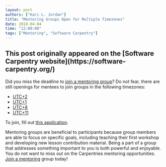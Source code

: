 ```yaml
---
layout: post
authors: ["Kari L. Jordan"]
title: "Mentoring Groups Open for Multiple Timezones"
date: 2018-04-04
time: "12:00:00"
tags: ["Mentoring", "Software Carpentry"]
---
```


<h2>This post originally appeared on the [Software Carpentry website](https://software-carpentry.org/)</h2>

Did you miss the deadline to [join a mentoring group](https://software-carpentry.org/blog/2018/03/next-round-mentoring.html)? Do not fear, there are still openings for mentees to join groups in the following timezones:

+ [UTC+2](https://www.timeanddate.com/worldclock/south-africa/cape-town)
+ [UTC+1](https://www.timeanddate.com/worldclock/spain/las-palmas)
+ [UTC+8](https://www.timeanddate.com/worldclock/china/beijing)
+ [UTC+11](https://www.timeanddate.com/worldclock/australia/sydney)

To join, fill out [this application](https://docs.google.com/forms/d/e/1FAIpQLSfShPoHabyLUMe5894zn-h5hJGY6OH1sffBYKZML3QfHHfSWQ/viewform).

Mentoring groups are beneficial to participants because group members are able to focus on specific goals, including teaching their first workshop and developing new lesson contribution material. Being a part of a group that addresses something important to you is both powerful and enjoyable. You do not want to miss out on the Carpentries mentoring opportunities. [Join a mentoring](https://docs.google.com/forms/d/e/1FAIpQLSfShPoHabyLUMe5894zn-h5hJGY6OH1sffBYKZML3QfHHfSWQ/viewform) group today!
